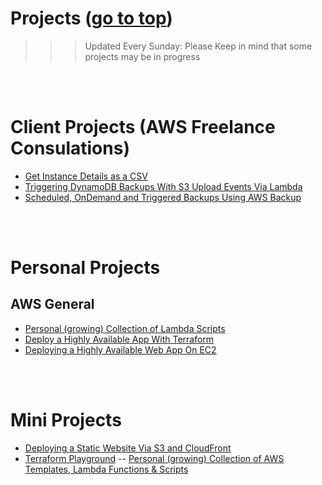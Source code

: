 # Projects <a id=''></a> ([go to top](#top))

> > > Updated Every Sunday: Please Keep in mind that some projects may be in progress

<br>
<br>

# Client Projects (AWS Freelance Consulations)

- [Get Instance Details as a CSV](https://github.com/temikelani/cheatsheets/tree/main/aws/lambda/ec2/get-instance-details-as-csv)
- [Triggering DynamoDB Backups With S3 Upload Events Via Lambda](https://github.com/temikelani/s3-event-trigger-ddb-backup)
- [Scheduled, OnDemand and Triggered Backups Using AWS Backup](https://github.com/temikelani/scheduled-ondemand-aws-backup)

<br>
<br>

# Personal Projects

## AWS General

- [Personal (growing) Collection of Lambda Scripts](https://github.com/temikelani/cheatsheets/tree/main/aws/lambda)
- [Deploy a Highly Available App With Terraform](https://github.com/temikelani/deploy-a-highly-available-app-with-terraform)
- [Deploying a Highly Available Web App On EC2](https://github.com/temikelani/deploy-a-highly-available-webapp-on-ec2)

<br>
<br>

# Mini Projects

- [Deploying a Static Website Via S3 and CloudFront](https://github.com/temikelani/s3-cFront-static-website)
- [Terraform Playground](https://github.com/temikelani/terraform-play-ground)
  -- [Personal (growing) Collection of AWS Templates, Lambda Functions & Scripts](https://github.com/temikelani/cheatsheets/tree/main/aws)

<br><br><br>
